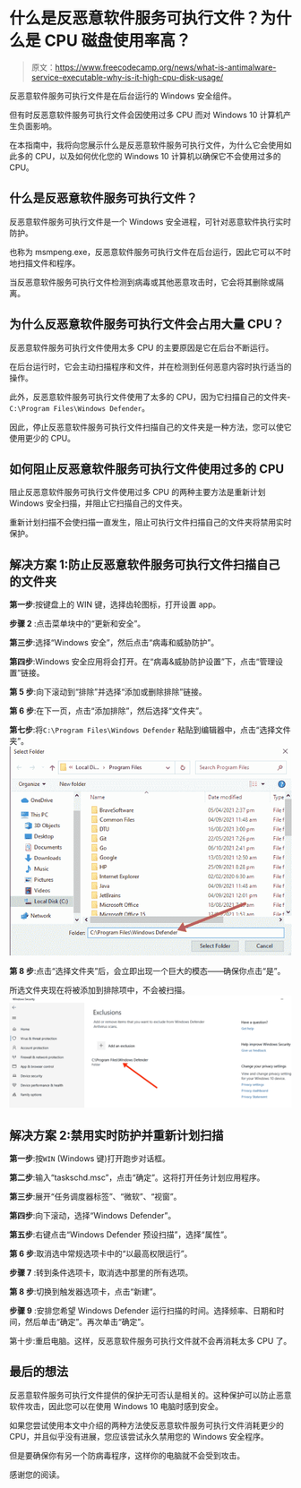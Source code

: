 # 什么是反恶意软件服务可执行文件？为什么是 CPU 磁盘使用率高？

> 原文：<https://www.freecodecamp.org/news/what-is-antimalware-service-executable-why-is-it-high-cpu-disk-usage/>

反恶意软件服务可执行文件是在后台运行的 Windows 安全组件。

但有时反恶意软件服务可执行文件会因使用过多 CPU 而对 Windows 10 计算机产生负面影响。

在本指南中，我将向您展示什么是反恶意软件服务可执行文件，为什么它会使用如此多的 CPU，以及如何优化您的 Windows 10 计算机以确保它不会使用过多的 CPU。

## 什么是反恶意软件服务可执行文件？

反恶意软件服务可执行文件是一个 Windows 安全进程，可针对恶意软件执行实时防护。

也称为 msmpeng.exe，反恶意软件服务可执行文件在后台运行，因此它可以不时地扫描文件和程序。

当反恶意软件服务可执行文件检测到病毒或其他恶意攻击时，它会将其删除或隔离。

## 为什么反恶意软件服务可执行文件会占用大量 CPU？

反恶意软件服务可执行文件使用太多 CPU 的主要原因是它在后台不断运行。

在后台运行时，它会主动扫描程序和文件，并在检测到任何恶意内容时执行适当的操作。

此外，反恶意软件服务可执行文件使用了太多的 CPU，因为它扫描自己的文件夹- `C:\Program Files\Windows Defender`。

因此，停止反恶意软件服务可执行文件扫描自己的文件夹是一种方法，您可以使它使用更少的 CPU。

## 如何阻止反恶意软件服务可执行文件使用过多的 CPU

阻止反恶意软件服务可执行文件使用过多 CPU 的两种主要方法是重新计划 Windows 安全扫描，并阻止它扫描自己的文件夹。

重新计划扫描不会使扫描一直发生，阻止可执行文件扫描自己的文件夹将禁用实时保护。

## 解决方案 1:防止反恶意软件服务可执行文件扫描自己的文件夹

**第一步**:按键盘上的 WIN 键，选择齿轮图标，打开设置 app。


**步骤 2** :点击菜单块中的“更新和安全”。


**第三步**:选择“Windows 安全”，然后点击“病毒和威胁防护”。


**第四步**:Windows 安全应用将会打开。在“病毒&威胁防护设置”下，点击“管理设置”链接。


**第 5 步**:向下滚动到“排除”并选择“添加或删除排除”链接。


**第 6 步**:在下一页，点击“添加排除”，然后选择“文件夹”。


**第七步**:将`C:\Program Files\Windows Defender` 粘贴到编辑器中，点击“选择文件夹”。
![ss-7](img/54453ae3fc45bfa15f5c4810643dba66.png)

**第 8 步**:点击“选择文件夹”后，会立即出现一个巨大的模态——确保你点击“是”。

所选文件夹现在将被添加到排除项中，不会被扫描。
![ss-8](img/849712dda275a2f4968db19a37a6f585.png)

## 解决方案 2:禁用实时防护并重新计划扫描

**第一步**:按`WIN` (Windows 键)打开跑步对话框。

**第二步**:输入“taskschd.msc”，点击“确定”。这将打开任务计划应用程序。


**第三步**:展开“任务调度器标签”、“微软”、“视窗”。


**第四步**:向下滚动，选择“Windows Defender”。


**第五步**:右键点击“Windows Defender 预设扫描”，选择“属性”。


**第 6 步**:取消选中常规选项卡中的“以最高权限运行”。


**步骤 7** :转到条件选项卡，取消选中那里的所有选项。


**第 8 步**:切换到触发器选项卡，点击“新建”。


**步骤 9** :安排您希望 Windows Defender 运行扫描的时间。选择频率、日期和时间，然后单击“确定”。再次单击“确定”。


第十步:重启电脑。这样，反恶意软件服务可执行文件就不会再消耗太多 CPU 了。

## 最后的想法

反恶意软件服务可执行文件提供的保护无可否认是相关的。这种保护可以防止恶意软件攻击，因此您可以在使用 Windows 10 电脑时感到安全。

如果您尝试使用本文中介绍的两种方法使反恶意软件服务可执行文件消耗更少的 CPU，并且似乎没有进展，您应该尝试永久禁用您的 Windows 安全程序。

但是要确保你有另一个防病毒程序，这样你的电脑就不会受到攻击。

感谢您的阅读。